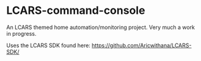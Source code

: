 # LCARS-command-console
An LCARS themed home automation/monitoring project. Very much a work in progress.

Uses the LCARS SDK found here: https://github.com/Aricwithana/LCARS-SDK/
